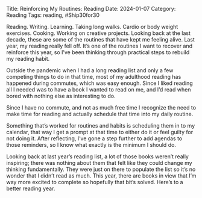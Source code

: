 Title: Reinforcing My Routines: Reading
Date: 2024-01-07
Category: Reading
Tags: reading, #Ship30for30

Reading. Writing. Learning. Taking long walks. Cardio or body weight exercises. Cooking. Working on creative projects. Looking back at the last decade, these are some of the routines that have kept me feeling alive. Last year, my reading really fell off. It’s one of the routines I want to recover and reinforce this year, so I’ve been thinking through practical steps to rebuild my reading habit.

Outside the pandemic when I had a long reading list and only a few competing things to do in that time, most of my adulthood reading has happened during commutes, which was easy enough. Since I liked reading all I needed was to have a book I wanted to read on me, and I’d read when bored with nothing else as interesting to do. 

Since I have no commute, and not as much free time I recognize the need to make time for reading and actually schedule that time into my daily routine.

Something that’s worked for routines and habits is scheduling them in to my calendar, that way I get a prompt at that time to either do it or feel guilty for not doing it.  After reflecting, I’ve gone a step further to add agendas to those reminders, so I know what exactly is the minimum  I should do. 

Looking back at last year’s reading list, a lot of those books weren’t really inspiring; there was nothing about them that felt like they could change my thinking fundamentally. They were just on there to populate the list so it’s no wonder that I didn’t read as much. This year, there are books in view that I’m way more excited to complete so hopefully that bit’s solved. Here’s to a better reading year.


